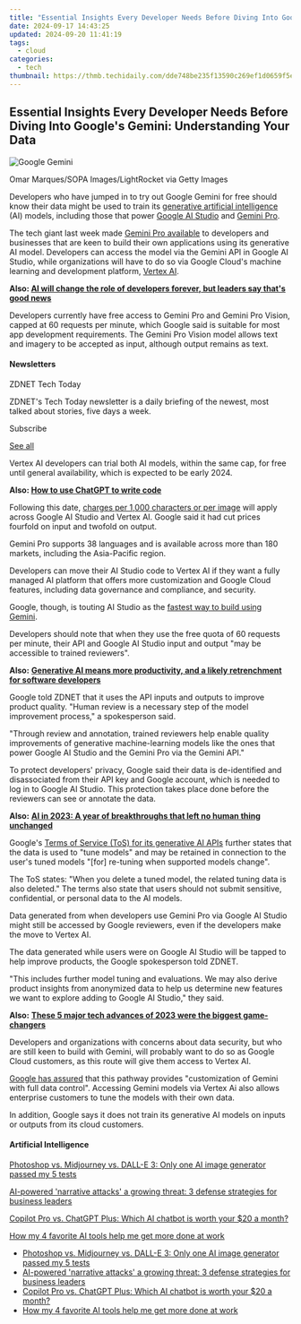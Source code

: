 ```yaml
---
title: "Essential Insights Every Developer Needs Before Diving Into Google's Gemini: Understanding Your Data"
date: 2024-09-17 14:43:25
updated: 2024-09-20 11:41:19
tags:
  - cloud
categories:
  - tech
thumbnail: https://thmb.techidaily.com/dde748be235f13590c269ef1d0659f5ed0b11e11e440f8880873d74d5b6083f2.jpg
---
```


## Essential Insights Every Developer Needs Before Diving Into Google's Gemini: Understanding Your Data

![Google Gemini](https://www.zdnet.com/a/img/resize/bc8f5ae63a98fb61ead752cf953df33d939ae7e6/2023/12/20/30935034-d16a-47a2-86d6-1bfc2ba18796/gettyimages-1848351879.jpg?auto=webp&width=1280)

Omar Marques/SOPA Images/LightRocket via Getty Images

Developers who have jumped in to try out Google Gemini for free should know their data might be used to train its [generative artificial intelligence](https://www.zdnet.com/article/what-is-generative-ai-and-why-is-it-so-popular-heres-everything-you-need-to-know/) (AI) models, including those that power [Google AI Studio](https://www.zdnet.com/article/google-makes-gemini-pro-available-in-ai-studio-vertex-ai-tools/) and [Gemini Pro](https://www.zdnet.com/article/what-is-google-gemini/). 

The tech giant last week made [Gemini Pro available](https://www.zdnet.com/article/google-makes-gemini-pro-available-in-ai-studio-vertex-ai-tools/) to developers and businesses that are keen to build their own applications using its generative AI model. Developers can access the model via the Gemini API in Google AI Studio, while organizations will have to do so via Google Cloud's machine learning and development platform, [Vertex AI](https://www.zdnet.com/article/google-updates-vector-ai-to-let-enterprises-train-genai-on-their-own-data/). 

**Also: [AI will change the role of developers forever, but leaders say that's good news](https://www.zdnet.com/article/ai-will-change-the-role-of-developers-forever-but-leaders-say-thats-good-news/)**

Developers currently have free access to Gemini Pro and Gemini Pro Vision, capped at 60 requests per minute, which Google said is suitable for most app development requirements. The Gemini Pro Vision model allows text and imagery to be accepted as input, although output remains as text. 

#### Newsletters

ZDNET Tech Today

ZDNET's Tech Today newsletter is a daily briefing of the newest, most talked about stories, five days a week.

 Subscribe

[See all](https://www.zdnet.com/newsletters/)

Vertex AI developers can trial both AI models, within the same cap, for free until general availability, which is expected to be early 2024.

**Also: [How to use ChatGPT to write code](https://www.zdnet.com/article/how-to-use-chatgpt-to-write-code/)**

Following this date, [charges per 1,000 characters or per image](https://ai.google.dev/pricing) will apply across Google AI Studio and Vertex AI. Google said it had cut prices fourfold on input and twofold on output. 

Gemini Pro supports 38 languages and is available across more than 180 markets, including the Asia-Pacific region. 

Developers can move their AI Studio code to Vertex AI if they want a fully managed AI platform that offers more customization and Google Cloud features, including data governance and compliance, and security. 

Google, though, is touting AI Studio as the [fastest way to build using Gemini](https://blog.google/technology/ai/gemini-api-developers-cloud/). 

Developers should note that when they use the free quota of 60 requests per minute, their API and Google AI Studio input and output "may be accessible to trained reviewers". 

**Also:** [**Generative AI means more productivity, and a likely retrenchment for software developers**](https://www.zdnet.com/article/generative-ai-means-more-productivity/)

Google told ZDNET that it uses the API inputs and outputs to improve product quality. "Human review is a necessary step of the model improvement process," a spokesperson said. 

"Through review and annotation, trained reviewers help enable quality improvements of generative machine-learning models like the ones that power Google AI Studio and the Gemini Pro via the Gemini API."

To protect developers' privacy, Google said their data is de-identified and disassociated from their API key and Google account, which is needed to log in to Google AI Studio. This protection takes place done before the reviewers can see or annotate the data. 

**Also:** [**AI in 2023: A year of breakthroughs that left no human thing unchanged**](https://www.zdnet.com/article/ai-in-2023-a-year-of-breakthroughs-that-left-no-human-thing-unchanged/#link=%7B%22linkText%22:%22AI%20in%202023:%20A%20year%20of%20breakthroughs%20that%20left%20no%20human%20thing%20unchanged%22,%22target%22:%22%5Fblank%22,%22href%22:%22https://www.zdnet.com/article/ai-in-2023-a-year-of-breakthroughs-that-left-no-human-thing-unchanged/%22,%22role%22:%22standard%22,%22absolute%22:%22%22%7D)

Google's [Terms of Service (ToS) for its generative AI APIs](https://ai.google.dev/terms) further states that the data is used to "tune models" and may be retained in connection to the user's tuned models "\[for\] re-tuning when supported models change". 

The ToS states: "When you delete a tuned model, the related tuning data is also deleted." The terms also state that users should not submit sensitive, confidential, or personal data to the AI models. 

Data generated from when developers use Gemini Pro via Google AI Studio might still be accessed by Google reviewers, even if the developers make the move to Vertex AI. 

The data generated while users were on Google AI Studio will be tapped to help improve products, the Google spokesperson told ZDNET. 

"This includes further model tuning and evaluations. We may also derive product insights from anonymized data to help us determine new features we want to explore adding to Google AI Studio," they said.

**Also:** [**These 5 major tech advances of 2023 were the biggest game-changers**](https://www.zdnet.com/article/these-5-major-tech-advances-of-2023-were-the-biggest-game-changers/#link=%7B%22linkText%22:%22These%205%20major%20tech%20advances%20of%202023%20were%20the%20biggest%20game-changers%22,%22target%22:%22%5Fblank%22,%22href%22:%22https://www.zdnet.com/article/these-5-major-tech-advances-of-2023-were-the-biggest-game-changers/%22,%22role%22:%22standard%22,%22absolute%22:%22%22%7D)

Developers and organizations with concerns about data security, but who are still keen to build with Gemini, will probably want to do so as Google Cloud customers, as this route will give them access to Vertex AI. 

[Google has assured](https://blog.google/technology/ai/gemini-api-developers-cloud/) that this pathway provides "customization of Gemini with full data control". Accessing Gemini models via Vertex Ai also allows enterprise customers to tune the models with their own data. 

In addition, Google says it does not train its generative AI models on inputs or outputs from its cloud customers. 

#### Artificial Intelligence

[Photoshop vs. Midjourney vs. DALL-E 3: Only one AI image generator passed my 5 tests](https://www.zdnet.com/article/is-photoshops-new-text-to-image-as-good-as-midjourney-and-dall-e-we-test-it-and-see/ "Photoshop vs. Midjourney vs. DALL-E 3: Only one AI image generator passed my 5 tests")

[AI-powered 'narrative attacks' a growing threat: 3 defense strategies for business leaders](https://www.zdnet.com/article/ai-powered-narrative-attacks-a-growing-threat-3-defense-strategies-for-business-leaders/ "AI-powered 'narrative attacks' a growing threat: 3 defense strategies for business leaders")

[Copilot Pro vs. ChatGPT Plus: Which AI chatbot is worth your $20 a month?](https://www.zdnet.com/article/copilot-pro-vs-chatgpt-plus-which-is-ai-chatbot-is-worth-your-20-a-month/ "Copilot Pro vs. ChatGPT Plus: Which AI chatbot is worth your $20 a month?")

[How my 4 favorite AI tools help me get more done at work](https://www.zdnet.com/article/how-my-4-favorite-ai-tools-help-me-get-more-done-at-work/ "How my 4 favorite AI tools help me get more done at work")

* [Photoshop vs. Midjourney vs. DALL-E 3: Only one AI image generator passed my 5 tests](https://www.zdnet.com/article/is-photoshops-new-text-to-image-as-good-as-midjourney-and-dall-e-we-test-it-and-see/ "Photoshop vs. Midjourney vs. DALL-E 3: Only one AI image generator passed my 5 tests")
* [AI-powered 'narrative attacks' a growing threat: 3 defense strategies for business leaders](https://www.zdnet.com/article/ai-powered-narrative-attacks-a-growing-threat-3-defense-strategies-for-business-leaders/ "AI-powered 'narrative attacks' a growing threat: 3 defense strategies for business leaders")
* [Copilot Pro vs. ChatGPT Plus: Which AI chatbot is worth your $20 a month?](https://www.zdnet.com/article/copilot-pro-vs-chatgpt-plus-which-is-ai-chatbot-is-worth-your-20-a-month/ "Copilot Pro vs. ChatGPT Plus: Which AI chatbot is worth your $20 a month?")
* [How my 4 favorite AI tools help me get more done at work](https://www.zdnet.com/article/how-my-4-favorite-ai-tools-help-me-get-more-done-at-work/ "How my 4 favorite AI tools help me get more done at work")

<ins class="adsbygoogle"
     style="display:block"
     data-ad-format="autorelaxed"
     data-ad-client="ca-pub-7571918770474297"
     data-ad-slot="1223367746"></ins>



<ins class="adsbygoogle"
     style="display:block"
     data-ad-client="ca-pub-7571918770474297"
     data-ad-slot="8358498916"
     data-ad-format="auto"
     data-full-width-responsive="true"></ins>
